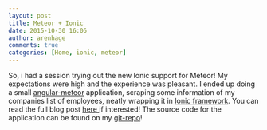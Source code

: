 ```yaml
---
layout: post
title: Meteor + Ionic
date: 2015-10-30 16:06
author: arenhage
comments: true
categories: [Home, ionic, meteor]
---
```

So, i had a session trying out the new Ionic support for Meteor! My expectations were high and the experience was pleasant. I ended up doing a small <a href="http://angular-meteor.com/">angular-meteor</a> application, scraping some information of my companies list of employees, neatly wrapping it in <a href="http://ionicframework.com/">Ionic framework</a>. You can read the full blog post <a href="http://blog.squeed.com/2015/10/trying-out-meteor-ionic/">here </a> if interested! The source code for the application can be found on my <a href="https://github.com/arenhage/squeeders_meteor_ionic_sample">git-repo</a>!
